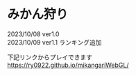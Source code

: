 # みかん狩り
2023/10/08 ver1.0  
2023/10/09 ver1.1 ランキング追加

下記リンクからプレイできます  
https://ry0922.github.io/mikangariWebGL/
